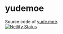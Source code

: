 # yudemoe
Source code of [yude.moe](https://yude.moe).  
[![Netlify Status](https://api.netlify.com/api/v1/badges/d718b9fa-139c-4b06-87ab-df52a73fa3b5/deploy-status)](https://app.netlify.com/sites/yudemoe/deploys)
